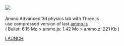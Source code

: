 [<img src="http://lo-th.github.io/Ammo.lab/textures/logo.png"/>](http://lo-th.github.io/Ammo.lab/)
========

Ammo Advanced 3d physics lab with Three.js<br>
use compressed version of last [ammo.js](https://github.com/kripken/ammo.js)<br>
( Bullet: 6.15 Mo > ammo.js: 1.42 Mo > ammo.z: 221 Kb )<br>

[LAUNCH](http://lo-th.github.io/Ammo.lab/)<br>
